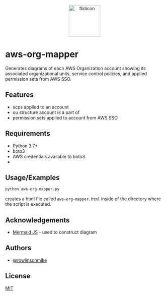 
<p align="center">
  <img height="100px" src="https://image.flaticon.com/icons/png/512/1188/1188908.png" alt="flaticon"/>
</p>

    
# aws-org-mapper

Generates diagrams of each AWS Organization account showing its associated organizational units, service control policies, and applied permission sets from AWS SSO.


## Features

- scps applied to an account
- ou structure account is a part of
- permission sets applied to account from AWS SSO

  
## Requirements

- Python 3.7+
- boto3
- AWS credentials available to boto3
- 
## Usage/Examples

```python
python aws-org-mapper.py
```

creates a html file called `aws-org-mapper.html` inside of the directory where the script is executed.

## Acknowledgements

 - [Mermaid JS](https://mermaid-js.github.io/mermaid/#/) - used to construct diagram

## Authors

- [@rowlinsonmike](https://www.github.com/rowlinsonmike)

## License

[MIT](https://choosealicense.com/licenses/mit/)

  